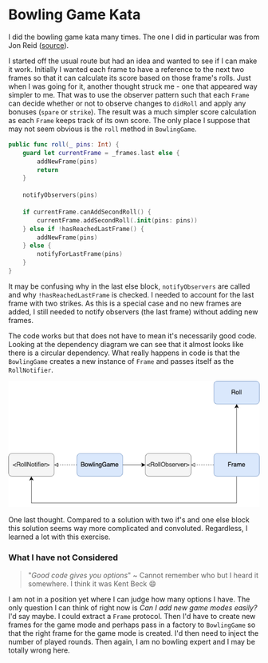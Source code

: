 # Bowling Game Kata

I did the bowling game kata many times. The one I did in particular was from Jon Reid ([source](https://qualitycoding.org/swift-code-kata/#t-1601857680311)).

I started off the usual route but had an idea and wanted to see if I can make it work. Initially I wanted each frame to have a reference to the next two frames so that it can calculate its score based on those frame's rolls. Just when I was going for it, another thought struck me - one that appeared way simpler to me. That was to use the observer pattern such that each `Frame` can decide whether or not to observe changes to `didRoll` and apply any bonuses (`spare` or `strike`). The result was a much simpler score calculation as each `Frame` keeps track of its own score. The only place I suppose that may not seem obvious is the `roll` method in `BowlingGame`.

```swift
public func roll(_ pins: Int) {
    guard let currentFrame = _frames.last else {
        addNewFrame(pins)
        return
    }

    notifyObservers(pins)

    if currentFrame.canAddSecondRoll() {
        currentFrame.addSecondRoll(.init(pins: pins))
    } else if !hasReachedLastFrame() {
        addNewFrame(pins)
    } else {
        notifyForLastFrame(pins)
    }
}
```

It may be confusing why in the last else block, `notifyObservers` are called and why `!hasReachedLastFrame` is checked. I needed to account for the last frame with two strikes. As this is a special case and no new frames are added, I still needed to notify observers (the last frame) without adding new frames.

The code works but that does not have to mean it's necessarily good code. Looking at the dependency diagram we can see that it almost looks like there is a circular dependency. What really happens in code is that the `BowlingGame` creates a new instance of `Frame` and passes itself as the `RollNotifier`.

![Dependency Diagram](dependency_diagram.png "Dependency Diagram")

One last thought. Compared to a solution with two if's and one else block this solution seems way more complicated and convoluted. Regardless, I learned a lot with this exercise.

### What I have not Considered

> "*Good code gives you options*" ~ Cannot remember who but I heard it somewhere. I think it was Kent Beck 😄

I am not in a position yet where I can judge how many options I have. The only question I can think of right now is *Can I add new game modes easily?* I'd say maybe. I could extract a `Frame` protocol. Then I'd have to create new frames for the game mode and perhaps pass in a factory to `BowlingGame` so that the right frame for the game mode is created. I'd then need to inject the number of played rounds. Then again, I am no bowling expert and I may be totally wrong here.